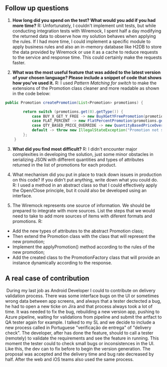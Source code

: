 ## Follow up questions 

1. **How long did you spend on the test? What would you add if you had more time?** 
    R: Unfortunately, I couldn't implement unit tests, but while conducting integration tests with Wiremock, I spent half a day modifying the returned data to observe how my solution behaves when applying the rules. If I had more time, I could implement a specific module to apply business rules and also an in-memory database like H2DB to store the data provided by Wiremock or use it as a cache to reduce requests to the service and response time. This could certainly make the requests faster.

2. **What was the most useful feature that was added to the latest version of your chosen language? Please include a snippet of code that shows how you've used it.** 
    R: I used _Pattern Matching for switch_ to make the extensions of the Promotion class cleaner and more readable as shown in the code below:

  ```java
  public Promotion createPromotion(List<Promotion> promotions) {
  
          return switch (promotions.get(0).getType()) {
              case BUY_X_GET_Y_FREE -> new BuyXGetYFreePromotion(promotions.get(0));
              case FLAT_PERCENT -> new FlatPercentPromotion(promotions.get(0));
              case QTY_BASED_PRICE_OVERRIDE -> new QuantityBasedPriceOverridePromotion(promotions.get(0));
              default -> throw new IllegalStateException("Promotion not supported: " + promotions.get(0).getType());
          };
      }
  ```

  

3. **What did you find most difficult?** 
    R: I didn't encounter major complexities in developing the solution, just some minor obstacles in serializing JSON with different quantities and types of attributes returned in the list of promotions for each product.

4. What mechanism did you put in place to track down issues in production on this code? If you didn’t put anything, write down what you could do. 
    R: I used a method in an abstract class so that I could effectively apply the Open/Close principle, but it could also be developed using an interface.

5. The Wiremock represents one source of information. We should be prepared to integrate with more sources. List the steps that we would need to take to add more sources of items with diferent formats and promotions.
    R:
- Add the new types of attributes to the abstract Promotion class;
- Then extend the Promotion class with the class that will represent the new promotion;
- Implement the applyPromotion() method according to the rules of the new promotion;
- Add the created class to the PromotionFactory class that will provide an instance dynamically according to the response.



## A real case of contribution

​	During my last job as Android Developer I could to contribute on delivery validation process. There was some interface bugs on the UI or sometimes wrong data between app screens, and always that a tester dectected a bug, he had to open a new ticke on Jira and that process always took a lot of time. It was needed to fix the bug,  rebuilding a new version app, pushing to Azure pipeline, waiting for validations from pipeline and submit the artfact to QA tester again for example. I talked to my SL and we decide to include a new process called in Portuguese "verificação de entrega" of "delivery check". The developer, after has done the feature, should to call a tester (remotely) to validate the requirements and see the feature in running. This moment the tester could to check small bugs or inconsistences in the UI. Like this, the dev can to fix before to begin the version generation. The proposal was accepted and the delivery time and bug rate decreased by half. After the web and iOS teams also used the same process.